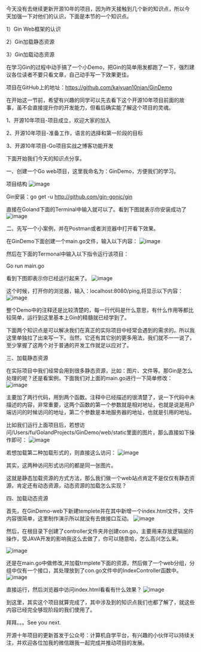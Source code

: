 今天没有去继续更新开源10年的项目，因为昨天接触到几个新的知识点，所以今天加强一下对他们的认识，下面是本节的一个知识点。

1）Gin Web框架的认识

2）Gin加载静态资源

3）Gin加载动态资源

在学习Gin的过程中动手搞了一个小Demo，把Gin的简单用发都跑了一下，强烈建议各位读者不要只看文章，自己动手写一下效果更佳。

项目在GitHub上的地址：https://github.com/kaiyuan10nian/GinDemo

在开始这一节前，希望有兴趣的同学可以先去看下这个开源10年项目前面的故事，虽不会直接提升你的开发能力，但看后确实能了解这个项目的灵魂。

1、开源10年项目-项目成立，欢迎大家的加入

2、开源10年项目-准备工作，语言的选择和第一阶段的目标

3、开源10年项目-Go项目实战之博客功能开发

下面开始我们今天的知识点分享。

一、创建一个Go web项目，这里我命名为：GinDemo，方便我们的学习。

项目结构
![image](https://user-images.githubusercontent.com/101968429/159395580-1babec22-7416-4f89-84de-b308a44e8f17.png)


Gin安装：go get -u http://github.com/gin-gonic/gin

直接在Goland下面的Terminal中输入就可以了。看到下图就表示你安装成功了
![image](https://user-images.githubusercontent.com/101968429/159395764-6a91459a-6a9b-4a44-b7d0-53fb0378df4f.png)


二、先写一个小案例，并在Postman或者浏览器中打开看下效果。

在GinDemo下面创建一个main.go文件，输入以下内容：
![image](https://user-images.githubusercontent.com/101968429/159395782-c3ee62b5-8add-4ee0-a84b-e8c07a1013cb.png)


然后在下面的Termonal中输入以下指令运行该项目：

Go run main.go

看到下图即表示你已经运行起来了。
![image](https://user-images.githubusercontent.com/101968429/159395792-6da0659a-05bd-4ab7-b7dd-0446c4e07a85.png)


这个时候，打开你的浏览器，输入：localhost:8080/ping,将显示以下内容：
![image](https://user-images.githubusercontent.com/101968429/159395815-f3b73898-7598-40aa-8c25-4275af3d5eee.png)


整个Demo中的注释还是比较清楚的，每一行代码是什么意思，有什么作用等都比较简单，运行到这里基本上Gin的精髓就已经学到了。

下面两个知识点是可以解决我们在真正的实际项目中经常会遇到的需求的。所以我这里单独拉了出来写一下。当然，它还有其它别的更多用法，我们就不一一说了，至少掌握了这两个对于普通的开发工作就足以应对了。

三、加载静态资源

在实际项目中我们经常会用到很多静态资源，比如：图片、文件等。那Gin是怎么处理的呢？还是看案例，下面我们对上面的main.go进行一下简单修改：
![image](https://user-images.githubusercontent.com/101968429/159395861-8b9d61b7-16d0-40b3-a9d4-7986fafaa0ef.png)


主要加了两行代码，用到两个函数。注释中已经描述的很清楚了，说一下代码中未描述的内容，非常重要，这两个函数的第一个参数就是相对地址，也就是说是用户端访问的时候访问的地址，第二个参数是本地服务器的地址，也就是引用的地址。

比如我们运行上面项目后，若想访问/Users/fu/GolandProjects/GinDemo/web/static里面的图片，那么直接如下操作即可：
![image](https://user-images.githubusercontent.com/101968429/159395888-5503501e-ef89-4c5f-86fc-ac6a55055603.png)


若想加载第二种加载形式的，则直接这么访问：
![image](https://user-images.githubusercontent.com/101968429/159395915-88c4840c-177e-4271-bfe8-d1d0b890c0a5.png)


其实，这两种访问形式访问的都是同一张图片。

这就是静态加载资源的方式方法，那么我们做一个web站点肯定不是仅仅有静态资源，肯定还有动态资源，动态资源的加载怎么实现？

四、加载动态资源

首先，在GinDemo-web下新建templete并在其中新增一个index.html文件，文件内容很简单，这里制作演示所以就没有去做接口互动。
![image](https://user-images.githubusercontent.com/101968429/159396125-35955cc2-4e84-4f08-978d-3cd985c06c3a.png)


然后，在根目录下创建了controller文件夹并创建con.go，主要用来存放逻辑层的操作，受JAVA开发的影响我这么去做了，你可以随意哈，怎么高兴怎么来。

![image](https://user-images.githubusercontent.com/101968429/159396145-cdfabc18-e82d-4906-9156-a69304f87368.png)

还是在main.go中做修改,并加载trmplete下面的资源，然后做了一个web分组，分组中仅有一个接口，其处理放到了con.go文件中的IndexController函数中。
![image](https://user-images.githubusercontent.com/101968429/159396166-05efc486-359d-4fbf-8fe2-c4fbc6a0a222.png)


直接运行，然后浏览器中访问index.html看看有什么效果？
![image](https://user-images.githubusercontent.com/101968429/159396179-4917b31c-28de-4f01-b029-ea5f87cf400d.png)


到这里，其实这个项目就算完成了，其中涉及到的知识点我们也都了解了，就这些内容已经完全够现阶段的我们使用了。

拜拜。。。See you next.

开源十年项目的更新首发于公众号：计算机自学平台，有兴趣的小伙伴可以持续关注，并欢迎各位加我的微信跟我一起完成并推动项目的发展。
